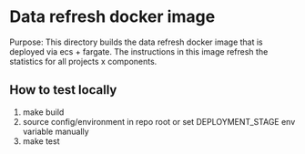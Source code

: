 # Data refresh docker image

Purpose: This directory builds the data refresh docker image that is deployed via ecs + fargate. The instructions in this image refresh the statistics for all projects x components.

## How to test locally
1) make build
2) source config/environment in repo root or set DEPLOYMENT_STAGE env variable manually
3) make test
